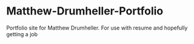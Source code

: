# Matthew-Drumheller-Portfolio
Portfolio site for Matthew Drumheller.  For use with resume and hopefully getting a job
